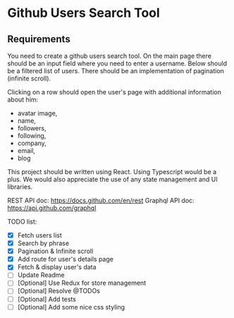 # Github Users Search Tool

## Requirements

You need to create a github users search tool.
On the main page there should be an input field where you need to enter a username.
Below should be a filtered list of users.
There should be an implementation of pagination (infinite scroll).

Clicking on a row should open the user's page with additional information about him:

- avatar image,
- name,
- followers,
- following,
- company,
- email,
- blog

This project should be written using React. Using Typescript would be a plus.
We would also appreciate the use of any state management and UI libraries.

REST API doc: <https://docs.github.com/en/rest>
Graphql API doc: <https://api.github.com/graphql>

TODO list:

- [x] Fetch users list
- [x] Search by phrase
- [x] Pagination & Infinite scroll
- [x] Add route for user's details page
- [x] Fetch & display user's data
- [ ] Update Readme
- [ ] [Optional] Use Redux for store management
- [ ] [Optional] Resolve @TODOs
- [ ] [Optional] Add tests
- [ ] [Optional] Add some nice css styling
